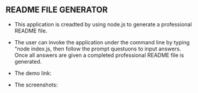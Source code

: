 ## README FILE GENERATOR ##

- This application is creadted by using node.js to generate a professional README file.

- The user can invoke the application under the command line by typing "node index.js,
then follow the prompt questuons to input answers. Once all answers are given a completed
professional README file is generated.

- The demo link: 

- The screenshots: